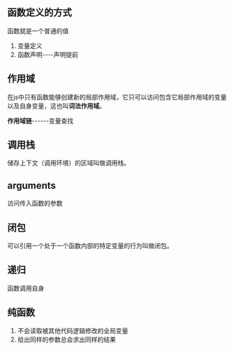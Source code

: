 ## 函数定义的方式
函数就是一个普通的值
1. 变量定义
2. 函数声明----声明提前


## 作用域
在js中只有函数能够创建新的局部作用域，它只可以访问包含它局部作用域的变量以及自身变量，这也叫**词法作用域**。

**作用域链**------变量查找

## 调用栈
储存上下文（调用环境）的区域叫做调用栈。

## arguments
访问传入函数的参数

## 闭包
可以引用一个处于一个函数内部的特定变量的行为叫做闭包。

## 递归
函数调用自身

## 纯函数 
1. 不会读取被其他代码逻辑修改的全局变量
2. 给出同样的参数总会求出同样的结果